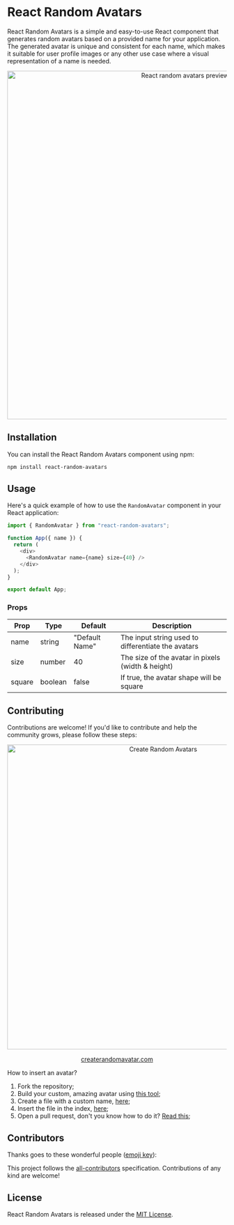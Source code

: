 # React Random Avatars

React Random Avatars is a simple and easy-to-use React component that generates random avatars based on a provided name for your application. The generated avatar is unique and consistent for each name, which makes it suitable for user profile images or any other use case where a visual representation of a name is needed.

<p align="center">
    <img width="800px" align="center" src="https://user-images.githubusercontent.com/95089762/232099917-d5c3e355-41bd-44a0-831b-62eb54a7b41f.JPG" title="React random avatars preview" />
</p>

## Installation

You can install the React Random Avatars component using npm:

```bash
npm install react-random-avatars
```

## Usage

Here's a quick example of how to use the `RandomAvatar` component in your React application:

```javascript
import { RandomAvatar } from "react-random-avatars";

function App({ name }) {
  return (
    <div>
      <RandomAvatar name={name} size={40} />
    </div>
  );
}

export default App;
```

### Props

| Prop   | Type    | Default        | Description                                        |
| ------ | ------- | -------------- | -------------------------------------------------- |
| name   | string  | "Default Name" | The input string used to differentiate the avatars |
| size   | number  | 40             | The size of the avatar in pixels (width & height)  |
| square | boolean | false          | If true, the avatar shape will be square           |

## Contributing

Contributions are welcome! If you'd like to contribute and help the community grows, please follow these steps:

<p align="center">
  <a href="https://www.createrandomavatar.com/">
    <img width="700px" align="center" src="https://user-images.githubusercontent.com/95089762/232052679-8bc566e3-e1ad-4e3b-9d56-a730294dd6b1.JPG" title="Create Random Avatars" />
  </a>
</p>

<p align="center">
  <a href="https://www.createrandomavatar.com/">createrandomavatar.com</a>
</p>

How to insert an avatar?

1. Fork the repository;
2. Build your custom, amazing avatar using [this tool](https://www.createrandomavatar.com);
3. Create a file with a custom name, [here](https://github.com/sagi403/react-random-avatars/tree/master/src/insertYourAvatarHere);
4. Insert the file in the index, [here](https://github.com/sagi403/react-random-avatars/blob/master/src/insertYourAvatarHere/index.ts);
5. Open a pull request, don't you know how to do it? [Read this](https://docs.github.com/en/pull-requests/collaborating-with-pull-requests/proposing-changes-to-your-work-with-pull-requests/creating-a-pull-request);

## Contributors

Thanks goes to these wonderful people ([emoji key](https://allcontributors.org/docs/en/emoji-key)):

<!-- ALL-CONTRIBUTORS-LIST:START - Do not remove or modify this section -->
<!-- prettier-ignore-start -->
<!-- markdownlint-disable -->

<!-- markdownlint-restore -->
<!-- prettier-ignore-end -->

<!-- ALL-CONTRIBUTORS-LIST:END -->

This project follows the [all-contributors](https://github.com/all-contributors/all-contributors) specification. Contributions of any kind are welcome!

## License

React Random Avatars is released under the [MIT License](LICENSE).
